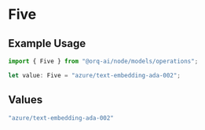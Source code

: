 # Five

## Example Usage

```typescript
import { Five } from "@orq-ai/node/models/operations";

let value: Five = "azure/text-embedding-ada-002";
```

## Values

```typescript
"azure/text-embedding-ada-002"
```